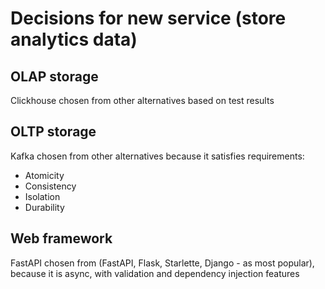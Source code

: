 # Decisions for new service (store analytics data)

## OLAP storage
Clickhouse chosen from other alternatives based on test results


## OLTP storage
Kafka chosen from other alternatives because it satisfies requirements:
- Atomicity
- Consistency
- Isolation
- Durability

## Web framework
FastAPI chosen from (FastAPI, Flask, Starlette, Django - as most popular), because it is async, with validation and dependency injection features
 